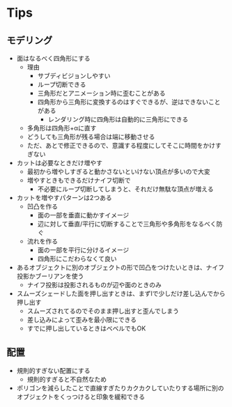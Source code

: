 # Tips

## モデリング

- 面はなるべく四角形にする
    - 理由
        - サブディビジョンしやすい
        - ループ切断できる
        - 三角形だとアニメーション時に歪むことがある
        - 四角形から三角形に変換するのはすぐできるが、逆はできないことがある
            - レンダリング時に四角形は自動的に三角形にできる
    - 多角形は四角形+αに直す
    - どうしても三角形が残る場合は端に移動させる
    - ただ、あとで修正できるので、意識する程度にしてそこに時間をかけすぎない
- カットは必要なときだけ増やす
    - 最初から増やしすぎると動かさないといけない頂点が多いので大変
    - 増やすときもできるだけナイフ切断で
        - 不必要にループ切断してしまうと、それだけ無駄な頂点が増える
- カットを増やすパターンは2つある
    - 凹凸を作る
        - 面の一部を垂直に動かすイメージ
        - 辺に対して垂直/平行に切断することで三角形や多角形をなるべく防ぐ
    - 流れを作る
        - 面の一部を平行に分けるイメージ
        - 四角形にこだわらなくて良い
- あるオブジェクトに別のオブジェクトの形で凹凸をつけたいときは、ナイフ投影かブーリアンを使う
    - ナイフ投影は投影されるものが辺や面のときのみ
- スムーズシェードした面を押し出すときは、まずIで少しだけ差し込んでから押し出す
    - スムーズされてるのでそのまま押し出すと歪んでしまう
    - 差し込みによって歪みを最小限にできる
    - すでに押し出しているときはベベルでもOK


## 配置

- 規則的すぎない配置にする
    - 規則的すぎると不自然なため
- ポリゴンを減らしたことで直線すぎたりカクカクしていたりする場所に別のオブジェクトをくっつけると印象を緩和できる
